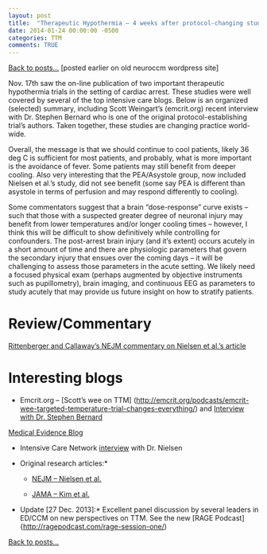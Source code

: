 ```yaml
---
layout: post
title:  "Therapeutic Hypothermia – 4 weeks after protocol-changing studies"
date: 2014-01-24 00:00:00 -0500  
categories: TTM
comments: TRUE
---
```

[Back to posts...](/posts/index.html)
[posted earlier on old neuroccm wordpress site]

Nov. 17th saw the on-line publication of two important therapeutic hypothermia trials in the setting of cardiac arrest. These studies were well covered by several of the top intensive care blogs. Below is an organized (selected) summary, including Scott Weingart’s (emcrit.org) recent interview with Dr. Stephen Bernard who is one of the original protocol-establishing trial’s authors. Taken together, these studies are changing practice world-wide.

Overall, the message is that we should continue to cool patients, likely 36 deg C is sufficient for most patients, and probably, what is more important is the avoidance of fever. Some patients may still benefit from deeper cooling. Also very interesting that the PEA/Asystole group, now included Nielsen et al.’s study, did not see benefit (some say PEA is different than asystole in terms of perfusion and may respond differently to cooling).

Some commentators suggest that a brain “dose-response” curve exists – such that those with a suspected greater degree of neuronal injury may benefit from lower temperatures and/or longer cooling times – however, I think this will be difficult to show definitively while controlling for confounders. The post-arrest brain injury (and it’s extent) occurs acutely in a short amount of time and there are physiologic parameters that govern the secondary injury that ensues over the coming days – it will be challenging to assess those parameters in the acute setting. We likely need a focused physical exam (perhaps augmented by objective instruments such as pupillometry), brain imaging, and continuous EEG as parameters to study acutely that may provide us future insight on how to stratify patients.

# Review/Commentary #

[Rittenberger and Callaway’s NEJM commentary on Nielsen et al.’s article](http://www.nejm.org/doi/full/10.1056/NEJMe1312700)


# Interesting blogs #

* Emcrit.org – [Scott’s wee on TTM] (http://emcrit.org/podcasts/emcrit-wee-targeted-temperature-trial-changes-everything/) and [Interview with Dr. Stephen Bernard](http://emcrit.org/podcasts/post-arrest-care-2013-i/)

[Medical Evidence Blog](http://medicalevidence.blogspot.com.au/2013/11/chill-out-homeopathic-hypothermia-after.html)

* Intensive Care Network [interview](http://intensivecarenetwork.com/index.php/icn-activities/icn-podcasts/796-niklas-nielsen-interview-1-week-post-ttm-publication) with Dr. Nielsen

* Original research articles:*

  * [NEJM – Nielsen et al.](http://www.nejm.org/doi/full/10.1056/NEJMoa1310519?query=featured_home#t=article)

  * [JAMA – Kim et al.](http://jama.jamanetwork.com/article.aspx?articleid=1778673)

* Update [27 Dec. 2013]:* Excellent panel discussion by several leaders in ED/CCM on new perspectives on TTM. See the new [RAGE Podcast]{http://ragepodcast.com/rage-session-one/)

[Back to posts...](/posts/index.html)

